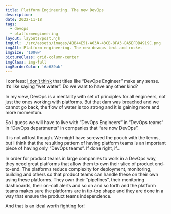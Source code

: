 ```yaml
---
title: Platform Engineering. The new DevOps
description: 
date: 2022-11-18
tags:
  - devops
  - platformengineering
layout: layouts/post.njk
imgUrl: ./src/assets/images/4BB44E51-A63A-43CB-8FA3-BA5EFDB4919C.png
imgAlt: Platform engineering. The new devops text and rocket
imgSize: '100vw'
pictureClass: grid-column-center
imgClass: img-full
imgBorderColor: '#a689ab'
---
```


I confess: [I don’t think](https://alexchiri.blog/posts/2022-11-10-i-dreamed-about-devops/) that titles like “DevOps Engineer” make any sense. It’s like saying “wet water”. Do we want to have any other kind?

In my view, DevOps is a mentality with set of principles for all engineers, not just the ones working with platforms. But that dam was breached and we cannot go back, the flow of water is too strong and it is gaining more and more momentum.

So I guess we will have to live with “DevOps Engineers” in  “DevOps teams” in “DevOps departments” in companies that “are now DevOps”.

It is not all lost though. We might have screwed the pooch with the terms, but I think that the resulting pattern of having platform teams is an important piece of having only “DevOps teams”. If done right, if…

In order for product teams in large companies to work in a DevOps way, they need great platforms that allow them to own their slice of product end-to-end. The platforms reduce complexity for deployment, monitoring, building and others so that product teams can handle these on their own using these platforms. They own their “pipelines”, their monitoring dashboards, their on-call alerts and so on and so forth and the platform teams makes sure the platforms are in tip-top shape and they are done in a way that ensure the product teams independence.

And that is an ideal worth fighting for! 